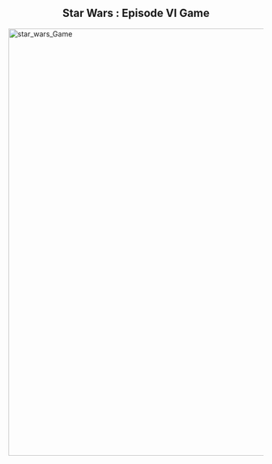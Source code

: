 <h2 align="center"><strong>Star Wars : Episode VI Game</strong></h2>

<img width="844" alt="star_wars_Game" src="https://user-images.githubusercontent.com/48534100/58972012-94036d80-878a-11e9-991b-5a7d82e496b1.png">
